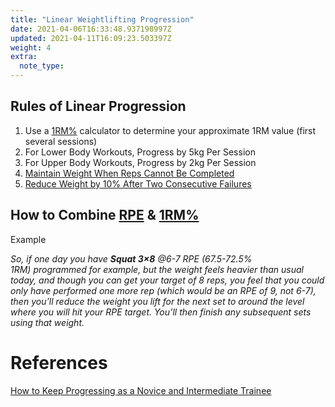 ```yaml
---
title: "Linear Weightlifting Progression"
date: 2021-04-06T16:33:48.937198997Z
updated: 2021-04-11T16:09:23.503397Z
weight: 4
extra:
  note_type:  
---
```


## Rules of Linear Progression

1. Use a [1RM%](@/garden/weightlifting/1rm.md) calculator to determine your approximate 1RM value (first several sessions)
2. For Lower Body Workouts, Progress by 5kg Per Session
3. For Upper Body Workouts, Progress by 2kg Per Session
4. [Maintain Weight When Reps Cannot Be Completed](@/garden/weightlifting/maintain-weight-when-reps-cannot-be-completed.md)
5. [Reduce Weight by 10% After Two Consecutive Failures](@/garden/weightlifting/reduce-weight-by-10-after-two-consecutive-failures.md)

## How to Combine [RPE](@/garden/weightlifting/rpe.md) & [1RM%](@/garden/weightlifting/1rm.md)

Example

*So, if one day you have **Squat 3×8** @6-7 RPE (67.5-72.5% 1RM) programmed for example, but the weight feels heavier than usual today, and though you can get your target of 8 reps, you feel that you could only have performed one more rep (which would be an RPE of 9, not 6-7), then you’ll reduce the weight you lift for the next set to around the level where you will hit your RPE target. You’ll then finish any subsequent sets using that weight.*

# References

[How to Keep Progressing as a Novice and Intermediate Trainee](https://rippedbody.com/progression/)

